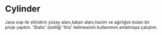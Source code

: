 # Cylinder
Java oop ile silindirin yüzey alanı,taban alanı,hacim ve ağırlığını bulan bir proje yaptım. 'Static' özelliği 'this' kelimesinin kullanımını anlatmaya çalıştım.
